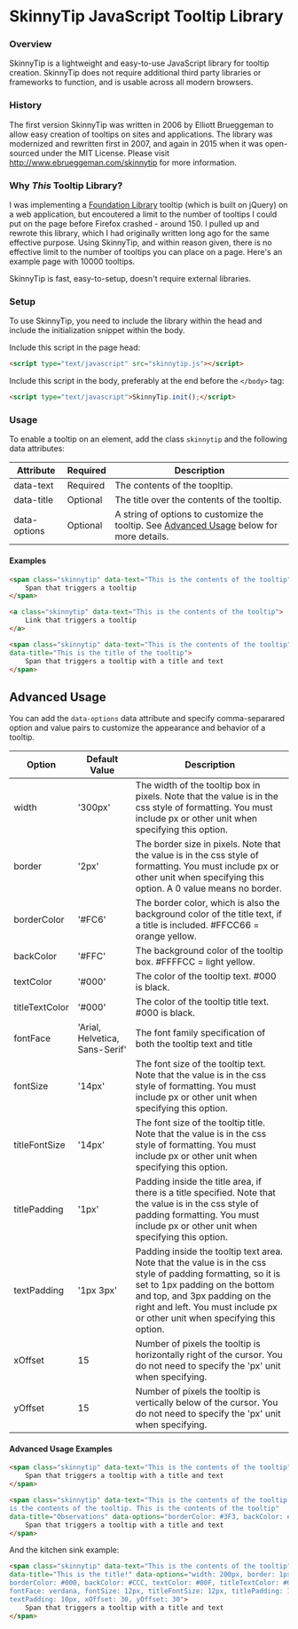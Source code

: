 SkinnyTip JavaScript Tooltip Library
========================

### Overview

SkinnyTip is a lightweight and easy-to-use JavaScript library for tooltip
creation. SkinnyTip does not require additional third party libraries or
frameworks to function, and is usable across all modern browsers.

### History

The first version SkinnyTip was written in 2006 by Elliott Brueggeman to 
allow easy creation of tooltips on sites and applications. The library was 
modernized and rewritten first in 2007, and again in 2015 when it was open-
sourced under the MIT License. Please visit 
http://www.ebrueggeman.com/skinnytip for more information.

### Why *This* Tooltip Library?

I was implementing a [Foundation Library](http://foundation.zurb.com/docs/components/tooltips.html) tooltip (which is built on jQuery) on a web application, but encoutered 
a limit to the number of tooltips I could put on the page before Firefox 
crashed - around 150. I pulled up and rewrote this library, which I had 
originally written long ago for the same effective purpose. Using SkinnyTip, 
and within reason given, there is no effective limit to the number of tooltips 
you can place on a page. Here's an example page with 10000 tooltips. 

SkinnyTip is fast, easy-to-setup, doesn't require external libraries.

### Setup

To use SkinnyTip, you need to include the library within the head and 
include the initialization snippet within the body.

Include this script in the page head:

```html
<script type="text/javascript" src="skinnytip.js"></script>
```

Include this script in the body, preferably at the end before the `</body>` tag:

```html
<script type="text/javascript">SkinnyTip.init();</script>
```

### Usage

To enable a tooltip on an element, add the class `skinnytip` and the following 
data attributes:

| Attribute | Required | Description |
| ---- |----| ----|
| data-text | Required | The contents of the toopltip. |
| data-title | Optional | The title over the contents of the tooltip. |
| data-options | Optional | A string of options to customize the tooltip. See [Advanced Usage](#advanced-usage) below for more details. |


#### Examples

```html
<span class="skinnytip" data-text="This is the contents of the tooltip">
	Span that triggers a tooltip
</span>
```

```html
<a class="skinnytip" data-text="This is the contents of the tooltip">
	Link that triggers a tooltip
</a>
```

```html
<span class="skinnytip" data-text="This is the contents of the tooltip" 
data-title="This is the title of the tooltip">
	Span that triggers a tooltip with a title and text
</span>
```

## Advanced Usage

You can add the `data-options` data attribute and specify comma-separared option and value pairs to customize the appearance and behavior of a tooltip.

| Option | Default Value | Description |
| ---- |----| ----|
| width | '300px' | The width of the tooltip box in pixels.  Note that the value is in the css style of formatting. You must include px or other unit when specifying this option. |
| border | '2px' | The border size in pixels. Note that the value is in the css style of formatting. You must include px or other unit when specifying this option. A 0 value means no border. |
| borderColor | '#FC6' | The border color, which is also the background color of the title text, if a title is included. #FFCC66 = orange yellow. |
| backColor | '#FFC' | The background color of the tooltip box. #FFFFCC = light yellow. |
| textColor | '#000' | The color of the tooltip text. #000 is black. |
| titleTextColor | '#000' | The color of the tooltip title text. #000 is black. |
| fontFace | 'Arial, Helvetica, Sans-Serif' | The font family specification of both the tooltip text and title |
| fontSize | '14px' | The font size of the tooltip text. Note that the value is in the css style of formatting. You must include px or other unit when specifying this option. |
| titleFontSize | '14px' | The font size of the tooltip title. Note that the value is in the css style of formatting. You must include px or other unit when specifying this option. |
| titlePadding | '1px' | Padding inside the title area, if there is a title specified. Note that the value is in the css style of padding formatting. You must include px or other unit when specifying this option. |
| textPadding | '1px 3px' | Padding inside the tooltip text area. Note that the value is in the css style of padding formatting, so it is set to 1px padding on the bottom and top, and 3px padding on the right and left. You must include px or other unit when specifying this option. |
| xOffset | 15 | Number of pixels the tooltip is horizontally right of the cursor. You do not need to specify the 'px' unit when specifying. |
| yOffset | 15 | Number of pixels the tooltip is vertically below of the cursor. You do not need to specify the 'px' unit when specifying. |

#### Advanced Usage Examples

```html
<span class="skinnytip" data-text="This is the contents of the tooltip" data-options="borderColor: #333, backColor: #333, width: 150px, textPadding: 10px, textColor: #FFF">
	Span that triggers a tooltip with a title and text
</span>
```

```html
<span class="skinnytip" data-text="This is the contents of the tooltip. This 
is the contents of the tooltip. This is the contents of the tooltip" 
data-title="Observations" data-options="borderColor: #3F3, backColor: #EFE">
	Span that triggers a tooltip with a title and text
</span>
```

And the kitchen sink example:

```html
<span class="skinnytip" data-text="This is the contents of the tooltip" 
data-title="This is the title!" data-options="width: 200px, border: 1px, 
borderColor: #000, backColor: #CCC, textColor: #00F, titleTextColor: #0F0, 
fontFace: verdana, fontSize: 12px, titleFontSize: 12px, titlePadding: 10px, 
textPadding: 10px, xOffset: 30, yOffset: 30">
	Span that triggers a tooltip with a title and text
</span>

```
